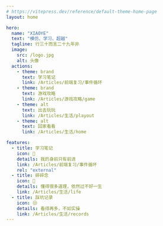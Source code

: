 ```yaml
---
# https://vitepress.dev/reference/default-theme-home-page
layout: home

hero:
  name: "XIAOYE"
  text: "模仿、学习、超越"
  tagline: 行三十而言二十九年非
  image:
    src: /logo.jpg
    alt: 头像
  actions:
    - theme: brand
      text: 学习笔记
      link: /Articles/前端复习/事件循环
    - theme: brand
      text: 游戏攻略
      link: /Articles/游戏攻略/game
    - theme: alt
      text: 出去玩玩
      link: /Articles/生活/playout
    - theme: alt
      text: 回家看看
      link: /Articles/生活/home

features:
  - title: 学习笔记
    icon: 📖
    details: 我的身前只有前进
    link: /Articles/前端复习/事件循环
    rel: "external"
  - title: 碎碎念
    icon: 🌠
    details: 懂得很多道理，依然过不好一生
    link: /Articles/生活/life
  - title: 踩坑记录
    icon: 😒
    details: 看得再多，不如实操
    link: /Articles/生活/records
---
```

